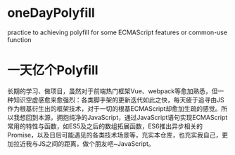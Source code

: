 # oneDayPolyfill
practice to achieving polyfill for some ECMAScript features or common-use function
# 一天亿个Polyfill
长期的学习、做项目，虽然对于前端热门框架Vue、webpack等愈加熟悉，但一种知识空虚感愈来愈强烈：各类脚手架的更新迭代如此之快，每天疲于追寻由JS作为根基衍生出的框架技术，对于一切的根基ECMAScript却愈加生疏的感觉。所以我想回到本源，拥抱纯净的JavaScript，通过JavaScript语句实现ECMAScript常用的特性与函数，如ES5及之后的数组拓展函数，ES6推出异步相关的Promise，以及日后可能遇见的各类技术场景等，充实本仓库，也充实我自己，更加拉近我与JS之间的距离，做个朋友吧~JavaScript。